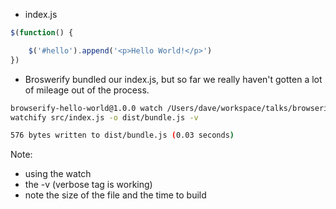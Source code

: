 + index.js
```javascript
$(function() {

    $('#hello').append('<p>Hello World!</p>')
})
```
+ Broswerify bundled our index.js, but so far we really haven't gotten a lot of mileage out of the process.

```bash
browserify-hello-world@1.0.0 watch /Users/dave/workspace/talks/browserify-hello-world
watchify src/index.js -o dist/bundle.js -v

576 bytes written to dist/bundle.js (0.03 seconds)
```

Note:
+ using the watch
+ the -v (verbose tag is working)
+ note the size of the file and the time to build